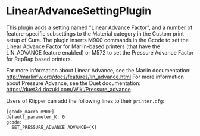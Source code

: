 # LinearAdvanceSettingPlugin

This plugin adds a setting named "Linear Advance Factor", and a number of feature-specific subsettings to the Material category in the Custom print setup of Cura. The plugin inserts M900 commands in the Gcode to set the Linear Advance Factor for Marlin-based printers (that have the LIN_ADVANCE feature enabled) or M572 to set the Pressure Advance Factor for RepRap based printers.

For more information about Linear Advance, see the Marlin documentation: http://marlinfw.org/docs/features/lin_advance.html
For more information about Pressure Advance, see the Duet documentation: https://duet3d.dozuki.com/Wiki/Pressure_advance

Users of Klipper can add the following lines to their `printer.cfg`:
```
[gcode_macro m900]
default_parameter_K: 0
gcode:
  SET_PRESSURE_ADVANCE ADVANCE={K}
```
